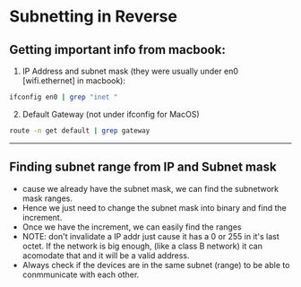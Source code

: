 # Subnetting in Reverse

## Getting important info from macbook:
1. IP Address and subnet mask (they were usually under en0 [wifi.ethernet] in macbook):
```bash
ifconfig en0 | grep "inet "
```
2. Default Gateway (not under ifconfig for MacOS)
```bash
route -n get default | grep gateway
```

---

## Finding subnet range from IP and Subnet mask
- cause we already have the subnet mask, we can find the subnetwork mask ranges. 
- Hence we just need to change the subnet mask into binary and find the increment.
- Once we have the increment, we can easily find the ranges
- NOTE: don't invalidate a IP addr just cause it has a 0 or 255 in it's last octet. If the network is big enough, (like a class B network) it can acomodate that and it will be a valid address. 
- Always check if the devices are in the same subnet (range) to be able to conmmunicate with each other.